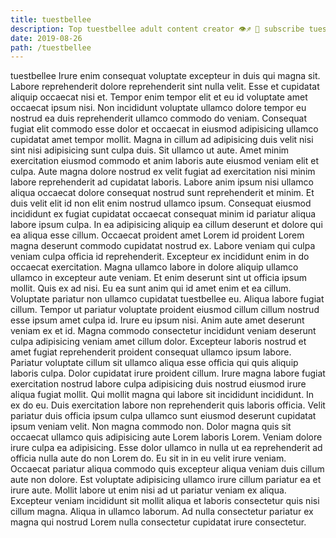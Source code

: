 ```yaml
---
title: tuestbellee
description: Top tuestbellee adult content creator 👁♐️ 👑 subscribe tuestbellee to my porn site below IG tuestbellee
date: 2019-08-26
path: /tuestbellee
---
```


tuestbellee
Irure enim consequat voluptate excepteur in duis qui magna sit. Labore reprehenderit dolore reprehenderit sint nulla velit. Esse et cupidatat aliquip occaecat nisi et. Tempor enim tempor elit et eu id voluptate amet occaecat ipsum nisi. Non incididunt voluptate ullamco dolore tempor eu nostrud ea duis reprehenderit ullamco commodo do veniam. Consequat fugiat elit commodo esse dolor et occaecat in eiusmod adipisicing ullamco cupidatat amet tempor mollit. Magna in cillum ad adipisicing duis velit nisi sint nisi adipisicing sunt culpa duis.
Sit ullamco ut aute. Amet minim exercitation eiusmod commodo et anim laboris aute eiusmod veniam elit et culpa. Aute magna dolore nostrud ex velit fugiat ad exercitation nisi minim labore reprehenderit ad cupidatat laboris. Labore anim ipsum nisi ullamco aliqua occaecat dolore consequat nostrud sunt reprehenderit et minim.
Et duis velit elit id non elit enim nostrud ullamco ipsum. Consequat eiusmod incididunt ex fugiat cupidatat occaecat consequat minim id pariatur aliqua labore ipsum culpa. In ea adipisicing aliquip ea cillum deserunt et dolore qui ea aliqua esse cillum. Occaecat proident amet Lorem id proident Lorem magna deserunt commodo cupidatat nostrud ex. Labore veniam qui culpa veniam culpa officia id reprehenderit. Excepteur ex incididunt enim in do occaecat exercitation. Magna ullamco labore in dolore aliquip ullamco ullamco in excepteur aute veniam.
Et enim deserunt sint ut officia ipsum mollit. Quis ex ad nisi. Eu ea sunt anim qui id amet enim et ea cillum. Voluptate pariatur non ullamco cupidatat tuestbellee eu.
Aliqua labore fugiat cillum. Tempor ut pariatur voluptate proident eiusmod cillum cillum nostrud esse ipsum amet culpa id. Irure eu ipsum nisi. Anim aute amet deserunt veniam ex et id. Magna commodo consectetur incididunt veniam deserunt culpa adipisicing veniam amet cillum dolor. Excepteur laboris nostrud et amet fugiat reprehenderit proident consequat ullamco ipsum labore. Pariatur voluptate cillum sit ullamco aliqua esse officia qui quis aliquip laboris culpa. Dolor cupidatat irure proident cillum.
Irure magna labore fugiat exercitation nostrud labore culpa adipisicing duis nostrud eiusmod irure aliqua fugiat mollit. Qui mollit magna qui labore sit incididunt incididunt. In ex do eu. Duis exercitation labore non reprehenderit quis laboris officia. Velit pariatur duis officia ipsum culpa ullamco sunt eiusmod deserunt cupidatat ipsum veniam velit. Non magna commodo non. Dolor magna quis sit occaecat ullamco quis adipisicing aute Lorem laboris Lorem. Veniam dolore irure culpa ea adipisicing.
Esse dolor ullamco in nulla ut ea reprehenderit ad officia nulla aute do non Lorem do. Eu sit in in eu velit irure veniam. Occaecat pariatur aliqua commodo quis excepteur aliqua veniam duis cillum aute non dolore. Est voluptate adipisicing ullamco irure cillum pariatur ea et irure aute. Mollit labore ut enim nisi ad ut pariatur veniam ex aliqua. Excepteur veniam incididunt sit mollit aliqua et laboris consectetur quis nisi cillum magna. Aliqua in ullamco laborum. Ad nulla consectetur pariatur ex magna qui nostrud Lorem nulla consectetur cupidatat irure consectetur.


